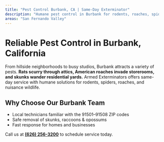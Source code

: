 ```yaml
---
title: "Pest Control Burbank, CA | Same-Day Exterminator"
description: "Humane pest control in Burbank for rodents, roaches, spiders, skunks, raccoons & opossums. Call (626) 256-3200."
areas: "San Fernando Valley"
---
```


# Reliable Pest Control in **Burbank, California**

From hillside neighborhoods to busy studios, Burbank attracts a variety of pests. **Rats scurry through attics, American roaches invade storerooms, and skunks wander residential yards.** Armed Exterminators offers same-day service with humane solutions for rodents, spiders, roaches, and nuisance wildlife.

## Why Choose Our Burbank Team
- Local technicians familiar with the 91501–91508 ZIP codes
- Safe removal of skunks, raccoons & opossums
- Fast response for homes and businesses

Call us at **[(626) 256-3200](tel:6262563200)** to schedule service today.
